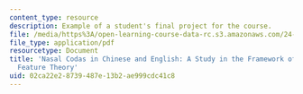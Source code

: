 ```yaml
---
content_type: resource
description: Example of a student's final project for the course.
file: /media/https%3A/open-learning-course-data-rc.s3.amazonaws.com/24-941j-the-lexicon-and-its-features-spring-2007/02ca22e28739487e13b2ae999cdc41c8_nasalcoda.pdf
file_type: application/pdf
resourcetype: Document
title: 'Nasal Codas in Chinese and English: A Study in the Framework of the Distinctive
  Feature Theory'
uid: 02ca22e2-8739-487e-13b2-ae999cdc41c8
---
```

